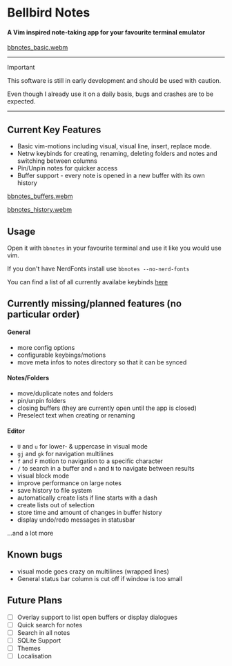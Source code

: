 
# Bellbird Notes

#### A Vim inspired note-taking app for your favourite terminal emulator


[bbnotes_basic.webm](https://github.com/user-attachments/assets/33dabdb5-34cd-45da-96b4-676ed7f48898)


---
> [!IMPORTANT]
> This software is still in early development and should be used with caution.
>
> Even though I already use it on a daily basis, bugs and crashes are to be expected.
---

## Current Key Features

* Basic vim-motions including visual, visual line, insert, replace mode.
* Netrw keybinds for creating, renaming, deleting folders and notes and switching between columns
* Pin/Unpin notes for quicker access
* Buffer support - every note is opened in a new buffer with its own history

[bbnotes_buffers.webm](https://github.com/user-attachments/assets/aa74d6fd-9891-4545-b175-1a0ee326b35d)

[bbnotes_history.webm](https://github.com/user-attachments/assets/b1c0790f-7d67-4080-9c49-7c67021b183a)

## Usage

Open it with `bbnotes` in your favourite terminal and use it like you would use vim.

If you don't have NerdFonts install use `bbnotes --no-nerd-fonts`

You can find a list of all currently availabe keybinds [here](docs/keybindings.md)


## Currently missing/planned features (no particular order)

#### General

* more config options
* configurable keybings/motions
* move meta infos to notes directory so that it can be synced

#### Notes/Folders

* move/duplicate notes and folders
* pin/unpin folders
* closing buffers (they are currently open until the app is closed)
* Preselect text when creating or renaming

#### Editor

* `U` and `u` for lower- & uppercase in visual mode
* `gj` and `gk` for navigation multilines
* `f` and `F` motion to navigation to a specific character
* `/` to search in a buffer and `n` and `N` to navigate between results
* visual block mode
* improve performance on large notes
* save history to file system
* automatically create lists if line starts with a dash
* create lists out of selection
* store time and amount of changes in buffer history
* display undo/redo messages in statusbar

...and a lot more

## Known bugs

* visual mode goes crazy on multilines (wrapped lines)
* General status bar column is cut off if window is too small

## Future Plans

- [ ] Overlay support to list open buffers or display dialogues
- [ ] Quick search for notes
- [ ] Search in all notes
- [ ] SQLite Support
- [ ] Themes
- [ ] Localisation
